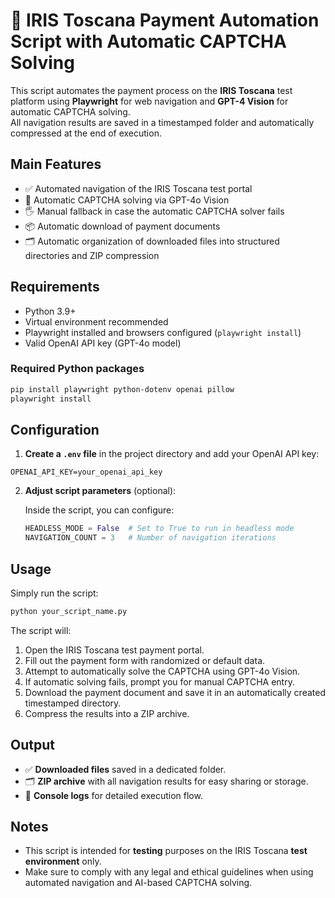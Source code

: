 # 🧩 IRIS Toscana Payment Automation Script with Automatic CAPTCHA Solving

This script automates the payment process on the **IRIS Toscana** test platform using **Playwright** for web navigation and **GPT-4 Vision** for automatic CAPTCHA solving.  
All navigation results are saved in a timestamped folder and automatically compressed at the end of execution.

## Main Features

- ✅ Automated navigation of the IRIS Toscana test portal
- 🤖 Automatic CAPTCHA solving via GPT-4o Vision
- 🖐️ Manual fallback in case the automatic CAPTCHA solver fails
- 📦 Automatic download of payment documents
- 🗂️ Automatic organization of downloaded files into structured directories and ZIP compression

## Requirements

- Python 3.9+
- Virtual environment recommended
- Playwright installed and browsers configured (`playwright install`)
- Valid OpenAI API key (GPT-4o model)

### Required Python packages

```bash
pip install playwright python-dotenv openai pillow
playwright install
```

## Configuration

1. **Create a `.env` file** in the project directory and add your OpenAI API key:

```
OPENAI_API_KEY=your_openai_api_key
```

2. **Adjust script parameters** (optional):
   
   Inside the script, you can configure:
   
   ```python
   HEADLESS_MODE = False  # Set to True to run in headless mode
   NAVIGATION_COUNT = 3   # Number of navigation iterations
   ```

## Usage

Simply run the script:

```bash
python your_script_name.py
```

The script will:
1. Open the IRIS Toscana test payment portal.
2. Fill out the payment form with randomized or default data.
3. Attempt to automatically solve the CAPTCHA using GPT-4o Vision.
4. If automatic solving fails, prompt you for manual CAPTCHA entry.
5. Download the payment document and save it in an automatically created timestamped directory.
6. Compress the results into a ZIP archive.

## Output

- ✅ **Downloaded files** saved in a dedicated folder.
- 🗂️ **ZIP archive** with all navigation results for easy sharing or storage.
- 📝 **Console logs** for detailed execution flow.

## Notes

- This script is intended for **testing** purposes on the IRIS Toscana **test environment** only.
- Make sure to comply with any legal and ethical guidelines when using automated navigation and AI-based CAPTCHA solving.

